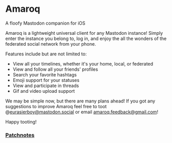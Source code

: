 # Amaroq
A floofy Mastodon companion for iOS

Amaroq is a lightweight universal client for any Mastodon instance! Simply enter the instance you belong to, log in, and enjoy the all the wonders of the federated social network from your phone.

Features include but are not limited to:
* View all your timelines, whether it's your home, local, or federated
* View and follow all your friends' profiles
* Search your favorite hashtags
* Emoji support for your statuses
* View and participate in threads
* Gif and video upload support

We may be simple now, but there are many plans ahead! If you got any suggestions to improve Amaroq feel free to toot @eurasierboy@mastodon.social or email amaroq.feedback@gmail.com!

Happy tooting!


### [Patchnotes](https://github.com/ReticentJohn/Amaroq/blob/master/Patchnotes)
